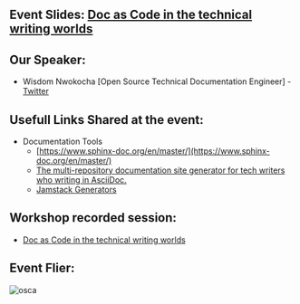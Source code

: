 ## Event Slides: [Doc as Code in the technical writing worlds]()


## Our Speaker:
 - Wisdom Nwokocha [Open Source Technical Documentation Engineer] - [Twitter](https://twitter.com/Joklinztech)

## Usefull Links Shared at the event:

- Documentation Tools
    -  [https://www.sphinx-doc.org/en/master/](https://www.sphinx-doc.org/en/master/)
    -  [The multi-repository documentation site generator for tech writers who writing in AsciiDoc. ](https://antora.org/)
    -  [Jamstack Generators](https://jamstack.org/generators/)

## Workshop recorded session:
- [Doc as Code in the technical writing worlds](https://youtu.be/MC0bU0-nrsY)


## Event Flier: 
![osca](https://user-images.githubusercontent.com/85078495/233673635-9349e5ec-115b-4556-bacd-d23f21437254.png)
